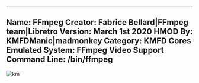 -----------------------
Name: FFmpeg
Creator: Fabrice Bellard|FFmpeg team|Libretro
Version: March 1st 2020
HMOD By: KMFDManic|madmonkey
Category: KMFD Cores
Emulated System: FFmpeg Video Support
Command Line: /bin/ffmpeg
-----------------------
![km](https://i.imgur.com/g5AlJJd.png)
